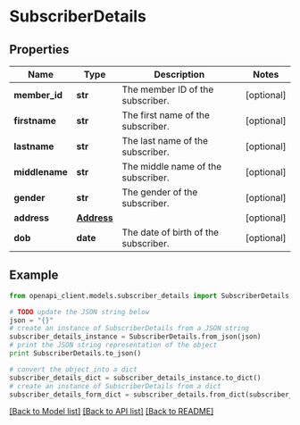 # SubscriberDetails


## Properties
Name | Type | Description | Notes
------------ | ------------- | ------------- | -------------
**member_id** | **str** | The member ID of the subscriber. | [optional] 
**firstname** | **str** | The first name of the subscriber. | [optional] 
**lastname** | **str** | The last name of the subscriber. | [optional] 
**middlename** | **str** | The middle name of the subscriber. | [optional] 
**gender** | **str** | The gender of the subscriber. | [optional] 
**address** | [**Address**](Address.md) |  | [optional] 
**dob** | **date** | The date of birth of the subscriber. | [optional] 

## Example

```python
from openapi_client.models.subscriber_details import SubscriberDetails

# TODO update the JSON string below
json = "{}"
# create an instance of SubscriberDetails from a JSON string
subscriber_details_instance = SubscriberDetails.from_json(json)
# print the JSON string representation of the object
print SubscriberDetails.to_json()

# convert the object into a dict
subscriber_details_dict = subscriber_details_instance.to_dict()
# create an instance of SubscriberDetails from a dict
subscriber_details_form_dict = subscriber_details.from_dict(subscriber_details_dict)
```
[[Back to Model list]](../README.md#documentation-for-models) [[Back to API list]](../README.md#documentation-for-api-endpoints) [[Back to README]](../README.md)


